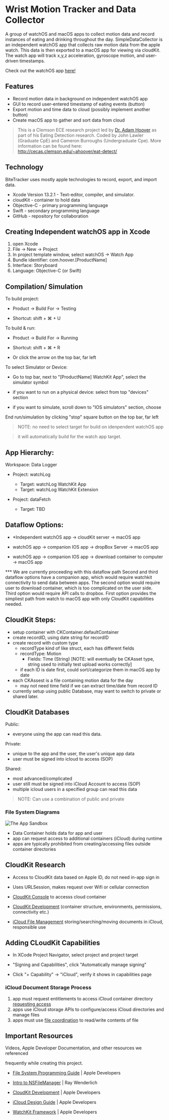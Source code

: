 # Wrist Motion Tracker and Data Collector
<p>
A group of watchOS and macOS apps to collect motion data and record instances
of eating and drinking throughout the day. SimpleDataCollector is an independent
watchOS app that collects raw motion data from the apple watch. This data is then
exported to a macOS app for viewing via cloudKit. The watch app will track x,y,z
acceleration, gyroscope motion, and user-driven timestamps.
</p>

Check out the watchOS app <a href="https://apps.apple.com/us/app/wrist-motion-tracker/id1621969190">here!</a>

## Features
- Record motion data in background on independent watchOS app
- GUI to record user-entered timestamp of eating events (button)
- Export motion and time data to cloud (possibly implement another button)
- Create macOS app to gather and sort data from cloud

> This is a Clemson ECE research project led by [Dr. Adam Hoover] as part of his
> Eating Detection research.
> Coded by John Lawler (Graduate CpE) and Cameron Burroughs (Undergraduate Cpe).
> More information can be found here: http://cecas.clemson.edu/~ahoover/eat-detect/

## Technology
BiteTracker uses mostly apple technologies to record, export, and import data.
- Xcode Version 13.2.1 - Text-editor, compiler, and simulator.
- cloudKit - container to hold data
- Objective-C - primary programming language
- Swift - secondary programming language
- GitHub - repository for collaboration

## Creating Independent watchOS app in Xcode
1. open Xcode
2. File -> New -> Project
3. In project template window, select watchOS -> Watch App
4. Bundle identifier: com.hoover.[ProductName]
5. Interface: Storyboard
6. Language: Objective-C (or Swift)

## Compilation/ Simulation

To build project:

- Product -> Build For -> Testing

- Shortcut: shift + ⌘ + U



To build & run:

- Product -> Build For -> Running

- Shortcut: shift + ⌘ + R

- Or click the arrow on the top bar, far left



To select Simulator or Device:

- Go to top bar, next to "[ProductName] WatchKit App", select the simulator symbol

- if you want to run on a physical device: select from top "devices" section

- if you want to simulate, scroll down to "IOS simulators" section, choose



End run/simulation by clicking "stop" square button on the top bar, far left



> NOTE: no need to select target for build on idenpendent watchOS app

> it will automatically build for the watch app target.



## App Hierarchy:

Workspace: Data Logger
- Project: watchLog
  * Target: watchLog WatchKit App
  * Target: watchLog WatchKit Extension

- Project: dataFetch
  * Target: TBD

## Dataflow Options:

- *Independent watchOS app -> cloudKit server -> macOS app

- watchOS app -> companion IOS app -> dropBox Server -> macOS app

- watchOS app -> companion IOS app -> download container to computer -> macOS app



*** We are currently proceeding with this dataflow path
 Second and third dataflow options have a companion app, which would require watchkit connectivity to send data between apps. The second option would require user to download container, which is too complicated on the user side. Third option would require API calls to dropbox. First option provides the simpliest path from watch to macOS app with only CloudKit capabilities needed.

## CloudKit Steps:
- setup container with CKContainer.defaultContainer
- create recordID, using date string for recordID
- create record with custom type
  * recordType kind of like struct, each has different fields
  * recordType: Motion
    * Fields: Time (String) [NOTE: will eventually be CKAsset type, string used to initially test upload works correctly]
  * if each ID is date first, could sort/categorize them in macOS app by date
- each CKAssest is a file containing motion data for the day
  * may not need time field if we can extract time/date from record ID
- currently setup using public Database, may want to switch to private or shared later.

## CloudKit Databases
Public:
- everyone using the app can read this data.

Private: 
- unique to the app and the user, the user's unique app data
- user must be signed into icloud to access (SOP)

Shared: 
- most advanced/complicated
- user still must be signed into iCloud Account to access (SOP)
- multiple icloud users in a specified group can read this data

> NOTE: Can use a combination of public and private

### File System Diagrams
![The App Sandbox](https://developer.apple.com/library/archive/documentation/FileManagement/Conceptual/FileSystemProgrammingGuide/art/ios_app_layout_2x.png)
- Data Container holds data for app and user
- app can request access to additional containers (iCloud) during runtime
- apps are typically prohibited from creating/accessing files outside container directories


## CloudKit Research

- Access to CloudKit data based on Apple ID, do not need in-app sign in

- Uses URLSession, makes request over Wifi or cellular connection

- [CloudKit Console] to accesss cloud container

- [CloudKit Development] (container structure, environments, permissions, connectivity etc.)
- [iCloud File Management] storing/searching/moving documents in iCloud, responsible use


## Adding  CLoudKit Capabilities

- In XCode Project Navigator, select project and project target

- "Signing and Capabilities", click "Automatically manage signing"

- Click "+ Capability" -> "iCloud", verify it shows in capabilities page


### iCloud Document Storage Process   
1. app must request entitlements to access iCloud container directory [requesting access]
2. apps use iCloud storage APIs to configure/access iCloud directories and manage files
3. apps must use [file coordination] to read/write contents of file


## Important Resources

 Videos, Apple Developer Documentation, and other resources we referenced

 frequently while creating this project.

 - [File System Programming Guide] | Apple Developers

 - [Intro to NSFileManager] | Ray Wenderlich

 - [CloudKit Development] | Apple Developers

 - [iCloud Design Guide] | Apple Developers
 - [WatchKit Framework] | Apple Developers






[//]: # (These are reference links used in the body of this note and get stripped out when the markdown processor does its job. There is no need to format nicely because it shouldn't be seen.)



[Dr. Adam Hoover]: <http://cecas.clemson.edu/~ahoover/>

[File System Programming Guide]: <https://developer.apple.com/library/archive/documentation/FileManagement/Conceptual/FileSystemProgrammingGuide/Introduction/Introduction.html#//apple_ref/doc/uid/TP40010672-CH1-SW1>

[Intro to NSFileManager]: <https://www.youtube.com/watch?v=eC7_cddT6wM>

[CLoudKit Development]: <https://developer.apple.com/icloud/cloudkit/designing/>

[CloudKit Console]: <https://icloud.developer.apple.com/>

[iCloud Design Guide]: <https://developer.apple.com/library/archive/documentation/General/Conceptual/iCloudDesignGuide/Chapters/DesigningForDocumentsIniCloud.html#//apple_ref/doc/uid/TP40012094-CH2>
[iCloud File Management]: <https://developer.apple.com/library/archive/documentation/FileManagement/Conceptual/FileSystemProgrammingGuide/iCloud/iCloud.html#//apple_ref/doc/uid/TP40010672-CH12-SW1>
[WatchKit Framework]: <https://developer.apple.com/documentation/watchkit>
[requesting access]: <https://developer.apple.com/library/archive/documentation/General/Conceptual/iCloudDesignGuide/Chapters/iCloudFundametals.html#//apple_ref/doc/uid/TP40012094-CH6-SW13>
[file coordination]: <https://developer.apple.com/library/archive/documentation/General/Conceptual/iCloudDesignGuide/Chapters/DesigningForDocumentsIniCloud.html#//apple_ref/doc/uid/TP40012094-CH2-SW17>






